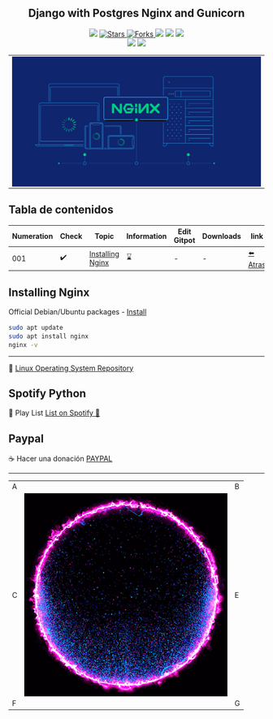 <h2 align="center"> Django with Postgres Nginx and Gunicorn </h2>

<p align="center">
  
   </a>
    <img src="https://img.shields.io/github/languages/top/BrianMarquez3/Django-with-Postgres-Nginx-and-Gunicorn=red">
  </a>
  <a href="https://github.com/BrianMarquez3/Django-with-Postgres-Nginx-and-Gunicorn/stargazers">
    <img src="https://img.shields.io/github/stars/BrianMarquez3/Django-with-Postgres-Nginx-and-Gunicorn.svg?style=flat" alt="Stars">
  </a>
  <a href="https://github.com/BrianMarquez3/Django-with-Postgres-Nginx-and-Gunicorn/network">
    <img src="https://img.shields.io/github/forks/BrianMarquez3/Django-with-Postgres-Nginx-and-Gunicorn.svg?style=flat" alt="Forks">
  </a>
    <img src="https://img.shields.io/github/v/tag/BrianMarquez3/Django-with-Postgres-Nginx-and-Gunicorn?color=gren&label=Version&logo=nginx">
  </a>
  
  </a>
    <img src="https://img.shields.io/github/languages/code-size/BrianMarquez3/Django-with-Postgres-Nginx-and-Gunicorn">
  </a>
  
   </a>
   <a href="https://github.com/BrianMarquez3/Django-with-Postgres-Nginx-and-Gunicorn/network">
    <img src="https://img.shields.io/badge/Plataform-Linux-blue">
  </a><br>
   <img src="https://img.shields.io/github/last-commit/BrianMarquez3/Django-with-Postgres-Nginx-and-Gunicorn?color=darkrose&style=for-the-badge">
  <img src="https://img.shields.io/github/languages/count/BrianMarquez3/Django-with-Postgres-Nginx-and-Gunicorn?style=for-the-badge">
</p>

<table align="center">
  <tr>
    <td align="center" style="padding=0;width=50%;">
      <img align="center" style="padding=0;" src="./images/nginx.png" />
    </td>
  </tr>
</table>
 
 
## Tabla de contenidos

| Numeration   | Check  |Topic          | Information     |    Edit Gitpot    |    Downloads    |  link   |
| ------------ |--------|-------------- |----------------- |------------------ |---------------- |-------- |
|  001   |:heavy_check_mark: | [Installing Nginx](#Installing-Nginx)   |   :hourglass:     | - | - | [ ⬅️ Atras](https://github.com/BrianMarquez3) | 

## Installing Nginx

Official Debian/Ubuntu packages - [Install](https://www.nginx.com/resources/wiki/start/topics/tutorials/install/)

```bash
sudo apt update
sudo apt install nginx
nginx -v
```

---

 🔗 [Linux Operating System Repository](https://github.com/BrianMarquez3/Linux-Course)

## Spotify Python
🎵 Play List [List on Spotify 🎤](https://open.spotify.com/playlist/11AwbhmXyh2jKlsHmaxcP9?si=eee72999dd8e43bc)


## Paypal
☕ Hacer una donación [PAYPAL](https://www.paypal.com/donate?hosted_button_id=98U3T62494H9Y)

---

 <table align="center">
    <tr>
      <td colspan="3">A</td>
        <td>B</td>
      </tr>
      <tr>
        <td>C</td>
      <td colspan="2"><img align="center" style="padding=0;" src="./images/circle.gif" /></td>
        <td>E</td>
      </tr>
      <tr>
      <td colspan="3">F</td>
        <td>G</td>
    </tr>
</table>

